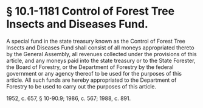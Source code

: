 # § 10.1-1181 Control of Forest Tree Insects and Diseases Fund.

<p>A special fund in the state treasury known as the Control of Forest Tree Insects and Diseases Fund shall consist of all moneys appropriated thereto by the General Assembly, all revenues collected under the provisions of this article, and any moneys paid into the state treasury or to the State Forester, the Board of Forestry, or the Department of Forestry by the federal government or any agency thereof to be used for the purposes of this article. All such funds are hereby appropriated to the Department of Forestry to be used to carry out the purposes of this article.</p><p>1952, c. 657, § 10-90.9; 1986, c. 567; 1988, c. 891.</p>